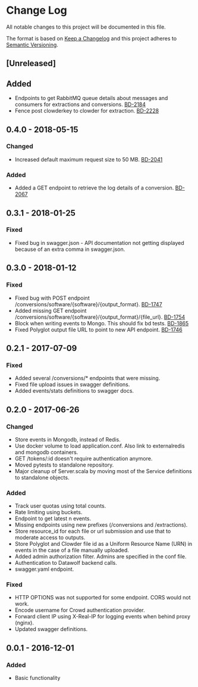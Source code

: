 # Change Log
All notable changes to this project will be documented in this file.

The format is based on [Keep a Changelog](http://keepachangelog.com/)
and this project adheres to [Semantic Versioning](http://semver.org/).

## [Unreleased]

## Added
 - Endpoints to get RabbitMQ queue details about messages and consumers for extractions and conversions. 
 [BD-2184](https://opensource.ncsa.illinois.edu/jira/browse/BD-2184)
- Fence post clowderkey to clowder for extraction.
 [BD-2228](https://opensource.ncsa.illinois.edu/jira/browse/BD-2228)

## 0.4.0 - 2018-05-15

### Changed
 - Increased default maximum request size to 50 MB.
   [BD-2041](https://opensource.ncsa.illinois.edu/jira/browse/BD-2041)

### Added
 - Added a GET endpoint to retrieve the log details of a conversion.
   [BD-2067](https://opensource.ncsa.illinois.edu/jira/browse/BD-2067)

## 0.3.1 - 2018-01-25

### Fixed
- Fixed bug in swagger.json - API documentation not getting displayed because of an extra comma in swagger.json.

## 0.3.0 - 2018-01-12

### Fixed
- Fixed bug with POST endpoint /conversions/software/{software}/{output_format}. 
  [BD-1747](https://opensource.ncsa.illinois.edu/jira/browse/BD-1747)
- Added missing GET endpoint /conversions/software/{software}/{output_format}/{file_url}. 
  [BD-1754](https://opensource.ncsa.illinois.edu/jira/browse/BD-1754)
- Block when writing events to Mongo. This should fix bd tests.
  [BD-1865](https://opensource.ncsa.illinois.edu/jira/browse/BD-1865)
- Fixed Polyglot output file URL to point to new API endpoint.
  [BD-1746](https://opensource.ncsa.illinois.edu/jira/browse/BD-1746)

## 0.2.1 - 2017-07-09
### Fixed
- Added several /conversions/* endpoints that were missing.
- Fixed file upload issues in swagger definitions.
- Added events/stats definitions to swagger docs.

## 0.2.0 - 2017-06-26
### Changed
- Store events in Mongodb, instead of Redis.
- Use docker volume to load application.conf. Also link to externalredis and mongodb containers.
- GET /tokens/:id doesn't require authentication anymore.
- Moved pytests to standalone repository.
- Major cleanup of Server.scala by moving most of the Service definitions to standalone objects.

### Added
- Track user quotas using total counts.
- Rate limiting using buckets.
- Endpoint to get latest n events.
- Missing endpoints using new prefixes (/conversions and /extractions).
- Store resource_id for each file or url submission and use that to moderate access to outputs.
- Store Polyglot and Clowder file id as a Uniform Resource Name (URN) in events in the case of a file manually uploaded.
- Added admin authorization filter. Admins are specified in the conf file.
- Authentication to Datawolf backend calls.
- swagger.yaml endpoint.

### Fixed
- HTTP OPTIONS was not supported for some endpoint. CORS would not work.
- Encode username for Crowd authentication provider.
- Forward client IP using X-Real-IP for logging events when behind proxy (nginx).
- Updated swagger definitions.

## 0.0.1 - 2016-12-01
### Added
- Basic functionality
